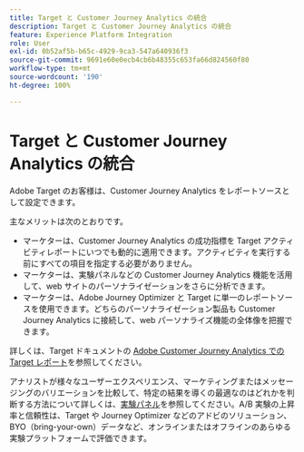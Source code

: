 ```yaml
---
title: Target と Customer Journey Analytics の統合
description: Target と Customer Journey Analytics の統合
feature: Experience Platform Integration
role: User
exl-id: 0b52af5b-b65c-4929-9ca3-547a640936f3
source-git-commit: 9691e60e0ecb4cb6b48355c653fa66d824560f80
workflow-type: tm+mt
source-wordcount: '190'
ht-degree: 100%

---
```


# Target と Customer Journey Analytics の統合

Adobe Target のお客様は、Customer Journey Analytics をレポートソースとして設定できます。

主なメリットは次のとおりです。

* マーケターは、Customer Journey Analytics の成功指標を Target アクティビティレポートにいつでも動的に適用できます。アクティビティを実行する前にすべての項目を指定する必要がありません。
* マーケターは、実験パネルなどの Customer Journey Analytics 機能を活用して、web サイトのパーソナライゼーションをさらに分析できます。
* マーケターは、Adobe Journey Optimizer と Target に単一のレポートソースを使用できます。どちらのパーソナライゼーション製品も Customer Journey Analytics に接続して、web パーソナライズ機能の全体像を把握できます。

詳しくは、Target ドキュメントの [Adobe Customer Journey Analytics での Target レポート](https://experienceleague.adobe.com/ja/docs/target/using/integrate/cja/target-reporting-in-cja)を参照してください。

アナリストが様々なユーザーエクスペリエンス、マーケティングまたはメッセージングのバリエーションを比較して、特定の結果を導くの最適なのはどれかを判断する方法について詳しくは、[実験パネル](../analysis-workspace/c-panels/experimentation.md)を参照してください。A/B 実験の上昇率と信頼性は、Target や Journey Optimizer などのアドビのソリューション、BYO（bring-your-own）データなど、オンラインまたはオフラインのあらゆる実験プラットフォームで評価できます。
